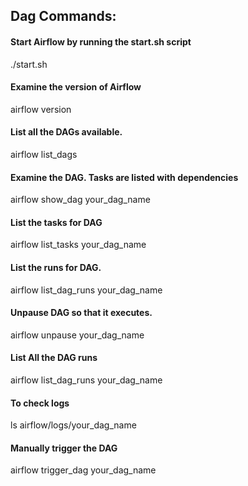 


## Dag Commands:
#### Start Airflow by running the start.sh script
./start.sh

#### Examine the version of Airflow
airflow version

#### List all the DAGs available.
airflow list_dags

#### Examine the DAG. Tasks are listed with dependencies
airflow show_dag your_dag_name

#### List the tasks for DAG 
airflow list_tasks your_dag_name

#### List the runs for DAG.
airflow list_dag_runs your_dag_name

#### Unpause DAG so that it executes.
airflow unpause your_dag_name

#### List All the DAG runs
airflow list_dag_runs your_dag_name

#### To check logs
ls airflow/logs/your_dag_name

#### Manually trigger the DAG
airflow trigger_dag your_dag_name
